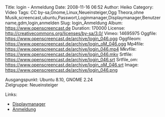 Title: login - Anmeldung
Date: 2008-11-16 06:52
Author: Heiko
Category: Video
Tags: CC by-sa,Gnome,Linux,Neueinsteiger,Ogg Theora,ohne Musik,screencast,ubuntu,Passwort,Loginmanager,Displaymanager,Benutzername,gdm,login,anmelden
Slug: login_Anmeldung
Album: https://www.openscreencast.de
Duration: 170000
License: http://creativecommons.org/licenses/by-sa/3.0/
Vimeo: 14695975
Oggfile: https://www.openscreencast.de/archive/login_046.ogg
Oggfileom: https://www.openscreencast.de/archive/login_oM_046.ogg
Mp4file: https://www.openscreencast.de/archive/login_046.mp4
Mkvfile: https://www.openscreencast.de/archive/login_046.mkv
Srtfile: https://www.openscreencast.de/archive/login_046.srt
Srtfile_om: https://www.openscreencast.de/archive/login_oM_046.srt
Image: https://www.openscreencast.de/archive/login_046.png

Ausgangspunkt: Ubuntu 8.10, GNOME 2.24  
Zielgruppe: Neueinsteiger  

Links:

  * [Displaymanager](http://wiki.ubuntuusers.de/Displaymanager)
  * [Anmeldung](http://de.linwiki.org/wiki/Linuxfibel_-_Erste_Schritte_-_Anmelden)

